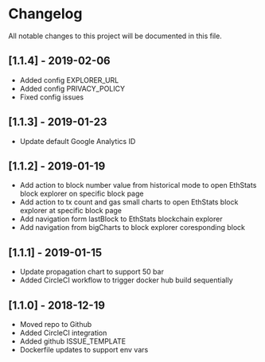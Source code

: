 # Changelog
All notable changes to this project will be documented in this file.

## [1.1.4] - 2019-02-06
- Added config EXPLORER_URL
- Added config PRIVACY_POLICY
- Fixed config issues

## [1.1.3] - 2019-01-23
- Update default Google Analytics ID

## [1.1.2] - 2019-01-19
- Add action to block number value from historical mode to open EthStats block explorer on specific block page
- Add action to tx count and gas small charts to open EthStats block explorer at specific block page
- Add navigation form lastBlock to EthStats blockchain explorer
- Add navigation from bigCharts to block explorer coresponding block

## [1.1.1] - 2019-01-15
- Update propagation chart to support 50 bar
- Added CircleCI workflow to trigger docker hub build sequentially

## [1.1.0] - 2018-12-19
- Moved repo to Github
- Added CircleCI integration
- Added github ISSUE_TEMPLATE 
- Dockerfile updates to support env vars
